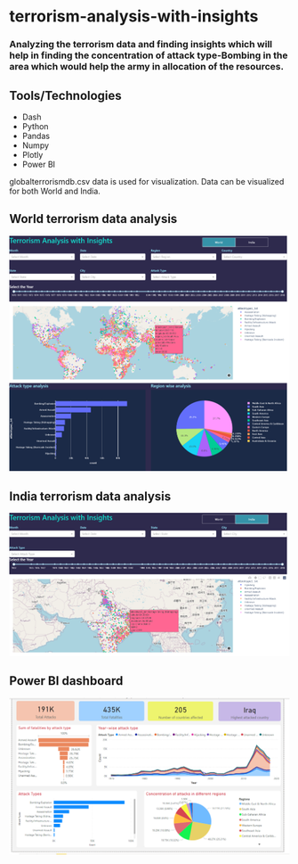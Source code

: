 # terrorism-analysis-with-insights
### Analyzing the terrorism data and finding insights which will help in finding the concentration of attack type-Bombing in the area which would help the army in allocation of the resources.

## Tools/Technologies
+ Dash 
+ Python 
+ Pandas 
+ Numpy
+ Plotly
+ Power BI

globalterrorismdb.csv data is used for visualization. Data can be visualized for both World and India.

## World terrorism data analysis
![ScreenShot](/images/screenshot1.png)

## India terrorism data analysis
![ScreenShot](/images/screenshot2.png)

## Power BI dashboard
![ScreenShot](/images/screenshot-4.PNG)
